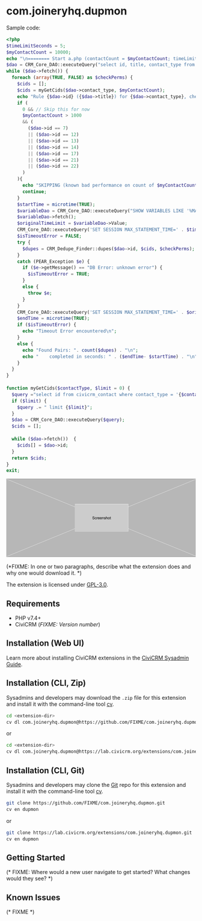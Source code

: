 # com.joineryhq.dupmon

Sample code:
```php
<?php
$timeLimitSeconds = 5;
$myContactCount = 10000;
echo "\n======== Start a.php (contactCount = $myContactCount; timeLimitSeconds = $timeLimitSeconds)\n";
$dao = CRM_Core_DAO::executeQuery("select id, title, contact_type from civicrm_dedupe_rule_group where id /* in (12, 13, 14, 21, 22, 7) */");
while ($dao->fetch()) {
  foreach (array(TRUE, FALSE) as $checkPerms) {
    $cids = [];
    $cids = myGetCids($dao->contact_type, $myContactCount);
    echo "Rule {$dao->id} ({$dao->title}) for {$dao->contact_type}, checkPerms = {$checkPerms}, contactCount = " . count($cids) . ": ";
    if (
      0 && // Skip this for now
      $myContactCount > 1000
      && (
        ($dao->id == 7) 
        || ($dao->id == 12) 
        || ($dao->id == 13) 
        || ($dao->id == 14) 
        || ($dao->id == 17) 
        || ($dao->id == 21) 
        || ($dao->id == 22)
      )
    ){
      echo "SKIPPING (known bad performance on count of $myContactCount)\n";
      continue;
    }
    $startTime = microtime(TRUE);
    $variableDao = CRM_Core_DAO::executeQuery("SHOW VARIABLES LIKE '%MAX_STATEMENT_TIME%'");
    $variableDao->fetch();
    $originalTimeLimit = $variableDao->Value;
    CRM_Core_DAO::executeQuery('SET SESSION MAX_STATEMENT_TIME=' . $timeLimitSeconds);
    $isTimeoutError = FALSE;
    try {
      $dupes = CRM_Dedupe_Finder::dupes($dao->id, $cids, $checkPerms);
    }
    catch (PEAR_Exception $e) {
      if ($e->getMessage() == "DB Error: unknown error") {
        $isTimeoutError = TRUE;
      }
      else {
        throw $e;
      }
    }
    CRM_Core_DAO::executeQuery('SET SESSION MAX_STATEMENT_TIME=' . $originalTimeLimit);
    $endTime = microtime(TRUE);
    if ($isTimeoutError) {
      echo "Timeout Error encountered\n";
    }
    else {
      echo "Found Pairs: ". count($dupes) . "\n";
      echo "    completed in seconds: " . ($endTime- $startTime) . "\n";
    }
  }
}

function myGetCids($contactType, $limit = 0) {
  $query ="select id from civicrm_contact where contact_type = '{$contactType}' and not is_deleted";
  if ($limit) {
    $query .= " limit {$limit}";
  }
  $dao = CRM_Core_DAO::executeQuery($query);
  $cids = [];

  while ($dao->fetch())  {
    $cids[] = $dao->id;
  }
  return $cids;
}
exit;

```


![Screenshot](/images/screenshot.png)

(*FIXME: In one or two paragraphs, describe what the extension does and why one would download it. *)

The extension is licensed under [GPL-3.0](LICENSE.txt).

## Requirements

* PHP v7.4+
* CiviCRM (*FIXME: Version number*)

## Installation (Web UI)

Learn more about installing CiviCRM extensions in the [CiviCRM Sysadmin Guide](https://docs.civicrm.org/sysadmin/en/latest/customize/extensions/).

## Installation (CLI, Zip)

Sysadmins and developers may download the `.zip` file for this extension and
install it with the command-line tool [cv](https://github.com/civicrm/cv).

```bash
cd <extension-dir>
cv dl com.joineryhq.dupmon@https://github.com/FIXME/com.joineryhq.dupmon/archive/master.zip
```
or
```bash
cd <extension-dir>
cv dl com.joineryhq.dupmon@https://lab.civicrm.org/extensions/com.joineryhq.dupmon/-/archive/main/com.joineryhq.dupmon-main.zip
```

## Installation (CLI, Git)

Sysadmins and developers may clone the [Git](https://en.wikipedia.org/wiki/Git) repo for this extension and
install it with the command-line tool [cv](https://github.com/civicrm/cv).

```bash
git clone https://github.com/FIXME/com.joineryhq.dupmon.git
cv en dupmon
```
or
```bash
git clone https://lab.civicrm.org/extensions/com.joineryhq.dupmon.git
cv en dupmon
```

## Getting Started

(* FIXME: Where would a new user navigate to get started? What changes would they see? *)

## Known Issues

(* FIXME *)
